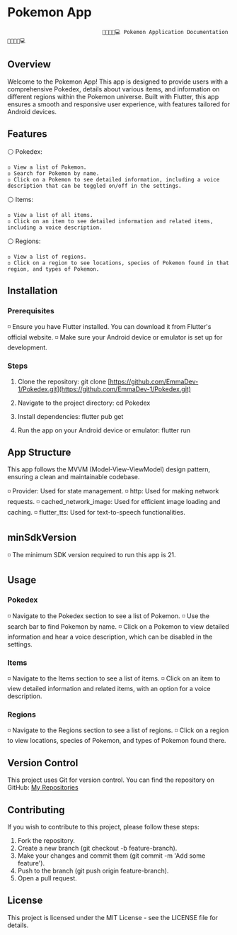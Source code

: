 # Pokemon App

                                                    
                                  📱🐱‍👤🐉💻 Pokemon Application Documentation 📱🐱‍👤🐉💻
                                  
                                  
## Overview

Welcome to the Pokemon App! This app is designed to provide users with a comprehensive Pokedex, details about various items, 
and information on different regions within the Pokemon universe. Built with Flutter, this app ensures a smooth and responsive user 
experience, with features tailored for Android devices.

## Features

⚪ Pokedex:

    ◽ View a list of Pokemon.
    ◽ Search for Pokemon by name.
    ◽ Click on a Pokemon to see detailed information, including a voice description that can be toggled on/off in the settings.

⚪ Items:

    ◽ View a list of all items.
    ◽ Click on an item to see detailed information and related items, including a voice description.
    
⚪ Regions:

    ◽ View a list of regions.
    ◽ Click on a region to see locations, species of Pokemon found in that region, and types of Pokemon.
    

## Installation

### Prerequisites

◽ Ensure you have Flutter installed. You can download it from Flutter's official website.
◽ Make sure your Android device or emulator is set up for development.

### Steps

1. Clone the repository:
      git clone [https://github.com/EmmaDev-1/Pokedex.git](https://github.com/EmmaDev-1/Pokedex.git)
   
3. Navigate to the project directory:
      cd Pokedex

4. Install dependencies:
      flutter pub get

5. Run the app on your Android device or emulator:
       flutter run


## App Structure

This app follows the MVVM (Model-View-ViewModel) design pattern, ensuring a clean and maintainable codebase.

◽ Provider: Used for state management.
◽ http: Used for making network requests.
◽ cached_network_image: Used for efficient image loading and caching.
◽ flutter_tts: Used for text-to-speech functionalities.


## minSdkVersion

◽ The minimum SDK version required to run this app is 21.


## Usage

### Pokedex

◽ Navigate to the Pokedex section to see a list of Pokemon.
◽ Use the search bar to find Pokemon by name.
◽ Click on a Pokemon to view detailed information and hear a voice description, which can be disabled in the settings.

### Items

◽ Navigate to the Items section to see a list of items.
◽ Click on an item to view detailed information and related items, with an option for a voice description.

### Regions

◽ Navigate to the Regions section to see a list of regions.
◽ Click on a region to view locations, species of Pokemon, and types of Pokemon found there.


## Version Control

This project uses Git for version control. You can find the repository on GitHub: [My Repositories](https://github.com/EmmaDev-1?tab=repositories)


## Contributing

If you wish to contribute to this project, please follow these steps:

1. Fork the repository.
2. Create a new branch (git checkout -b feature-branch).
3. Make your changes and commit them (git commit -m 'Add some feature').
4. Push to the branch (git push origin feature-branch).
5. Open a pull request.

## License

This project is licensed under the MIT License - see the LICENSE file for details.
